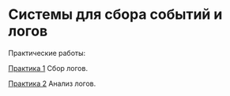 # Системы для сбора событий и логов

Практические работы:

[Практика 1](https://github.com/AntonOcheredko/SSSL/tree/main/Pr1) Сбор логов.

[Практика 2](https://github.com/AntonOcheredko/SSSL/tree/main/Pr2) Анализ логов.

